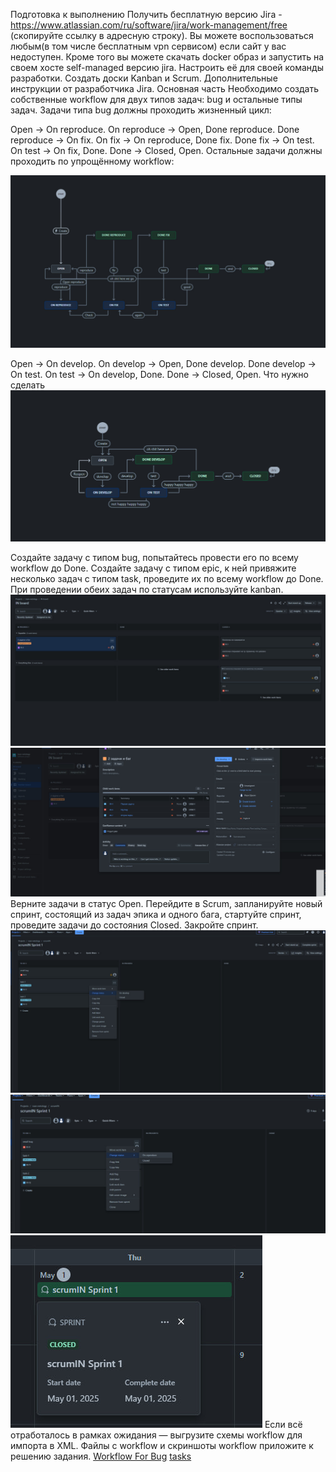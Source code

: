 Подготовка к выполнению
Получить бесплатную версию Jira - https://www.atlassian.com/ru/software/jira/work-management/free (скопируйте ссылку в адресную строку). Вы можете воспользоваться любым(в том числе бесплатным vpn сервисом) если сайт у вас недоступен. Кроме того вы можете скачать docker образ и запустить на своем хосте self-managed версию jira.
Настроить её для своей команды разработки.
Создать доски Kanban и Scrum.
Дополнительные инструкции от разработчика Jira.
Основная часть
Необходимо создать собственные workflow для двух типов задач: bug и остальные типы задач. Задачи типа bug должны проходить жизненный цикл:

Open -> On reproduce.
On reproduce -> Open, Done reproduce.
Done reproduce -> On fix.
On fix -> On reproduce, Done fix.
Done fix -> On test.
On test -> On fix, Done.
Done -> Closed, Open.
Остальные задачи должны проходить по упрощённому workflow:

![1](./img/1.jpg)

Open -> On develop.
On develop -> Open, Done develop.
Done develop -> On test.
On test -> On develop, Done.
Done -> Closed, Open.
Что нужно сделать
![2](./img/2.jpg)


Создайте задачу с типом bug, попытайтесь провести его по всему workflow до Done.
Создайте задачу с типом epic, к ней привяжите несколько задач с типом task, проведите их по всему workflow до Done.
При проведении обеих задач по статусам используйте kanban.
![3](./img/3.jpg)
![4](./img/4.jpg)
Верните задачи в статус Open.
Перейдите в Scrum, запланируйте новый спринт, состоящий из задач эпика и одного бага, стартуйте спринт, проведите задачи до состояния Closed. Закройте спринт.
![5.1](./img/5.1.jpg)
![5.2](./img/5.2.jpg)
![5.3](./img/5.3.jpg)
Если всё отработалось в рамках ожидания — выгрузите схемы workflow для импорта в XML. Файлы с workflow и скриншоты workflow приложите к решению задания.
[Workflow For Bug](./Workflow%20For%20Bug.xml)
[tasks](./tasks.xml)
